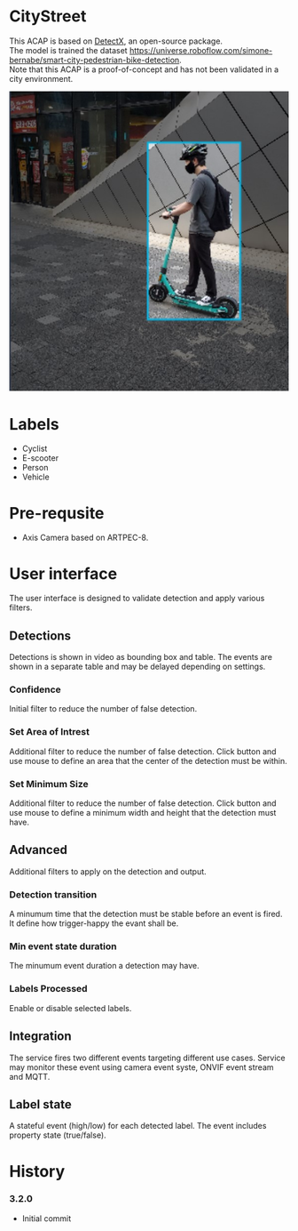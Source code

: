 # CityStreet

This ACAP is based on [DetectX](https://github.com/pandosme/DetectX), an open-source package.  
The model is trained the dataset https://universe.roboflow.com/simone-bernabe/smart-city-pedestrian-bike-detection.  
Note that this ACAP is a proof-of-concept and has not been validated in a city environment.

![escooter](https://raw.githubusercontent.com/pandosme/CityStreet/main/pictures/escooter.jpg)

# Labels
- Cyclist
- E-scooter
- Person
- Vehicle

# Pre-requsite
- Axis Camera based on ARTPEC-8.

# User interface
The user interface is designed to validate detection and apply various filters.

## Detections
Detections is shown in video as bounding box and table.  The events are shown in a separate table and may be delayed depending on settings.

### Confidence
Initial filter to reduce the number of false detection. 

### Set Area of Intrest
Additional filter to reduce the number of false detection. Click button and use mouse to define an area that the center of the detection must be within.

### Set Minimum Size
Additional filter to reduce the number of false detection. Click button and use mouse to define a minimum width and height that the detection must have.

## Advanced
Additional filters to apply on the detection and output.

### Detection transition
A minumum time that the detection must be stable before an event is fired.  It define how trigger-happy the evant shall be.

### Min event state duration
The minumum event duration a detection may have.  

### Labels Processed
Enable or disable selected labels.

## Integration
The service fires two different events targeting different use cases.  Service may monitor these event using camera event syste, ONVIF event stream and MQTT.
## Label state
A stateful event (high/low) for each detected label.  The event includes property state (true/false).  

# History

### 3.2.0
- Initial commit

